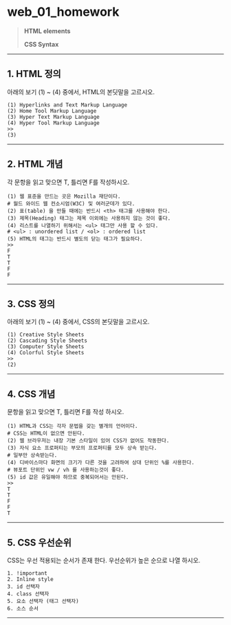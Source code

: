 # web_01_homework

> **HTML elements**
>
> **CSS Syntax**



___

## 1. HTML 정의

아래의 보기 (1) ~ (4) 중에서, HTML의 본딧말을 고르시오.

```
(1) Hyperlinks and Text Markup Language 
(2) Home Tool Markup Language 
(3) Hyper Text Markup Language 
(4) Hyper Tool Markup Language
>>
(3)
```



___

## 2. HTML 개념

각 문항을 읽고 맞으면 T, 틀리면 F를 작성하시오.

```
(1) 웹 표준을 만드는 곳은 Mozilla 재단이다.
# 월드 와이드 웹 컨소시엄(W3C) 및 여러군데가 있다.
(2) 표(table) 을 만들 때에는 반드시 <th> 태그를 사용해야 한다.
(3) 제목(Heading) 태그는 제목 이외에는 사용하지 않는 것이 좋다.
(4) 리스트를 나열하기 위해서는 <ul> 태그만 사용 할 수 있다.
# <ul> : unordered list / <ol> : ordered list
(5) HTML의 태그는 반드시 별도의 닫는 태그가 필요하다.
>>
F
T
T
F
F
```



___

## 3. CSS 정의

아래의 보기 (1) ~ (4) 중에서, CSS의 본딧말을 고르시오. 

```
(1) Creative Style Sheets
(2) Cascading Style Sheets
(3) Computer Style Sheets
(4) Colorful Style Sheets
>>
(2)
```



___

## 4. CSS 개념

 문항을 읽고 맞으면 T, 틀리면 F를 작성 하시오.

```
(1) HTML과 CSS는 각자 문법을 갖는 별개의 언어이다.
# CSS는 HTML이 없으면 안된다.
(2) 웹 브라우저는 내장 기본 스타일이 있어 CSS가 없어도 작동한다.
(3) 자식 요소 프로퍼티는 부모의 프로퍼티를 모두 상속 받는다.
# 일부만 상속받는다.
(4) 디바이스마다 화면의 크기가 다른 것을 고려하여 상대 단위인 %를 사용한다.
# 뷰포트 단위인 vw / vh 를 사용하는것이 좋다.
(5) id 값은 유일해야 하므로 중복되어서는 안된다.
>>
T
T
F
F
T
```



___

## 5. CSS 우선순위

CSS는 우선 적용되는 순서가 존재 한다. 우선순위가 높은 순으로 나열 하시오.

	1. !important
	2. Inline style
	3. id 선택자
	4. class 선택자
	5. 요소 선택자 (태그 선택자)
	6. 소스 순서



___

